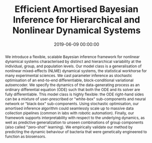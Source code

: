 ---
title: "Efficient Amortised Bayesian Inference for Hierarchical and Nonlinear Dynamical Systems"
subtitle: ""
summary: "Conference Paper (ICML): Introduces the methodology of using variational autoencoders to inference hierarchically assigned parameters of ordinary differential equation (ODE) models"
authors: 
- Roeder G
- Grant PK
- Phillips A
- Dalchau N
- Meeds E


tags: []
categories: [Bayesian Inference, Dynamical Systems, Synthetic Biology]
date: 2019-06-09 00:00:00
publishDate: 2019-06-09 00:00:00
featured: true
draft: false
publication: 'International Conference on Machine Learning (ICML)'
publication_types: ["1"]
url_preprint: 'https://arxiv.org/abs/1905.12090'
links:
- icon: github
  icon_pack: fab
  name: Github
  url: https://github.com/Biological-Computation/vi-hds

abstract: We introduce a flexible, scalable Bayesian inference framework for nonlinear dynamical systems characterised by distinct and hierarchical variability at the individual, group, and population levels. Our model class is a generalisation of nonlinear mixed-effects (NLME) dynamical systems, the statistical workhorse for many experimental sciences. We cast parameter inference as stochastic optimisation of an end-to-end differentiable, block-conditional variational autoencoder. We specify the dynamics of the data-generating process as an ordinary differential equation (ODE) such that both the ODE and its solver are fully differentiable. This model class is highly flexible&#58; the ODE right-hand sides can be a mixture of user-prescribed or &quot;white-box&quot; sub-components and neural network or &quot;black-box&quot; sub-components. Using stochastic optimisation, our amortised inference algorithm could seamlessly scale up to massive data collection pipelines (common in labs with robotic automation). Finally, our framework supports interpretability with respect to the underlying dynamics, as well as predictive generalization to unseen combinations of group components (also called &quot;zero-shot&quot; learning). We empirically validate our method by predicting the dynamic behaviour of bacteria that were genetically engineered to function as biosensors.

projects: [VI-HDS]
---